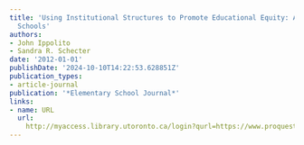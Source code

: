```yaml
---
title: 'Using Institutional Structures to Promote Educational Equity: A Tale of Two
  Schools'
authors:
- John Ippolito
- Sandra R. Schecter
date: '2012-01-01'
publishDate: '2024-10-10T14:22:53.628851Z'
publication_types:
- article-journal
publication: '*Elementary School Journal*'
links:
- name: URL
  url: 
    http://myaccess.library.utoronto.ca/login?qurl=https://www.proquest.com/docview/1031152444?accountid=14771&bdid=38382&_bd=WRHGwHOwf6bdG3SmlycFf98cy7Q%3D
---
```

